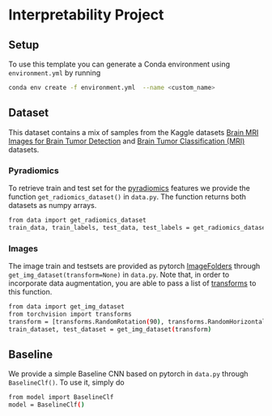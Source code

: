 # Interpretability Project
## Setup
To use this template you can generate a Conda environment using `environment.yml` by running
```sh
conda env create -f environment.yml  --name <custom_name>
```
## Dataset
This dataset contains a mix of samples from the Kaggle datasets [Brain MRI Images for Brain Tumor Detection](https://www.kaggle.com/datasets/navoneel/brain-mri-images-for-brain-tumor-detection) and [Brain Tumor Classification (MRI)](https://www.kaggle.com/datasets/sartajbhuvaji/brain-tumor-classification-mri) datasets.

### Pyradiomics
To retrieve train and test set for the [pyradiomics](https://pyradiomics.readthedocs.io/en/latest/) features we provide the function `get_radiomics_dataset()` in `data.py`. The function returns both datasets as numpy arrays.
```sh
from data import get_radiomics_dataset
train_data, train_labels, test_data, test_labels = get_radiomics_dataset()
```
### Images
The image train and testsets are provided as pytorch [ImageFolders](https://pytorch.org/vision/main/generated/torchvision.datasets.ImageFolder.html) through `get_img_dataset(transform=None)` in `data.py`. Note that, in order to incorporate data augmentation, you are able to pass a list of [transforms](https://pytorch.org/vision/0.9/transforms.html) to this function.

```sh
from data import get_img_dataset
from torchvision import transforms
transform = [transforms.RandomRotation(90), transforms.RandomHorizontalFlip()]
train_dataset, test_dataset = get_img_dataset(transform)
```

## Baseline
We provide a simple Baseline CNN based on pytorch in `data.py` through `BaselineClf()`. To use it, simply do
```sh
from model import BaselineClf
model = BaselineClf()
```